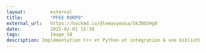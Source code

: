 ```yaml
---
layout:         external
title:          "PFEE RORPO"
external_url:   https://hackmd.io/@lemasymasa/SkZNb5HgO
date:           2021-02-01 15:30
tags:           Image_S8
description: Implémentation C++ et Python et intégration à une bibliothèque de traitement d'images
---
```

